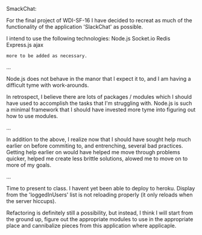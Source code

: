 SmackChat:

For the final project of WDI-SF-16 I have decided to recreat as much of the functionality of the application 'SlackChat' as possible.

I intend to use the following technologies:
    Node.js
    Socket.io
    Redis
    Express.js
    ajax
    
    more to be added as necessary.

...


Node.js does not behave in the manor that I expect it to, and I am having a difficult tyme with work-arounds.

In retrospect, I believe there are lots of packages / modules which I should have used to accomplish the tasks that I'm struggling with. Node.js is such a minimal framework that I should have invested more tyme into figuring out how to use modules.

...


In addition to the above, I realize now that I should have sought help much earlier on before commiting to, and entrenching, several bad practices. Getting help earlier on would have helped me move through problems quicker, helped me create less brittle solutions, alowed me to move on to more of my goals.

...


Time to present to class. I havent yet been able to deploy to heroku. Display from the 'loggedInUsers' list is not reloading properly (it only reloads when the server hiccups).

Refactoring is definitely still a possibility, but instead, I think I will start from the ground up, figure out the appropriate modules to use in the appropriate place and cannibalize pieces from this application where applicaple.